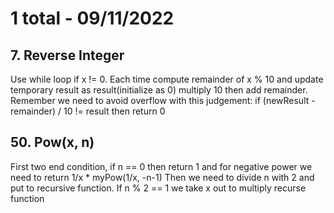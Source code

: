 # 1 total - 09/11/2022

## 7. Reverse Integer
Use while loop if x != 0. Each time compute remainder of x % 10 and update temporary result as result(initialize as 0) multiply 10 then add remainder. Remember we need to avoid overflow with this judgement: if (newResult - remainder) / 10 != result then return 0

## 50. Pow(x, n)
First two end condition, if n == 0 then return 1 and for negative power we need to return 1/x * myPow(1/x, -n-1)
Then we need to divide n with 2 and put to recursive function. If n % 2 == 1 we take x out to multiply recurse function
